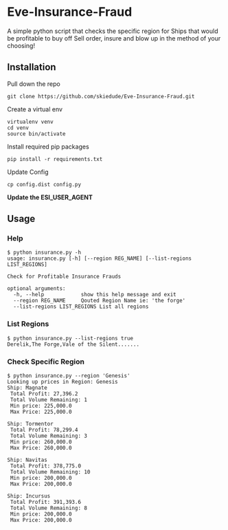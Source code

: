 # Eve-Insurance-Fraud

A simple python script that checks the specific region for Ships that would be profitable to buy off Sell order, insure and blow up in the method of your choosing!

## Installation
Pull down the repo
```shell
git clone https://github.com/skiedude/Eve-Insurance-Fraud.git
```

Create a virtual env
```shell
virtualenv venv
cd venv
source bin/activate
```

Install required pip packages
```shell
pip install -r requirements.txt
```

Update Config
```shell
cp config.dist config.py
```
**Update the ESI_USER_AGENT**

## Usage

### Help
```shell
$ python insurance.py -h
usage: insurance.py [-h] [--region REG_NAME] [--list-regions LIST_REGIONS]

Check for Profitable Insurance Frauds

optional arguments:
  -h, --help            show this help message and exit
  --region REG_NAME     Qouted Region Name ie: 'the forge'
  --list-regions LIST_REGIONS List all regions
```

### List Regions
```shell
$ python insurance.py --list-regions true
Derelik,The Forge,Vale of the Silent.......
```

### Check Specific Region
```shell
$ python insurance.py --region 'Genesis'
Looking up prices in Region: Genesis
Ship: Magnate
 Total Profit: 27,396.2
 Total Volume Remaining: 1
 Min price: 225,000.0
 Max Price: 225,000.0

Ship: Tormentor
 Total Profit: 78,299.4
 Total Volume Remaining: 3
 Min price: 260,000.0
 Max Price: 260,000.0

Ship: Navitas
 Total Profit: 378,775.0
 Total Volume Remaining: 10
 Min price: 200,000.0
 Max Price: 200,000.0

Ship: Incursus
 Total Profit: 391,393.6
 Total Volume Remaining: 8
 Min price: 200,000.0
 Max Price: 200,000.0
```
